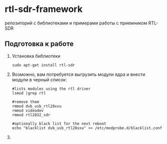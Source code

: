 # rtl-sdr-framework
репозиторий с библиотеками и примерами работы с приемником RTL-SDR

## Подготовка к работе

1. Установка библиотеки

    `sudo apt-get install rtl-sdr`
   
2. Возможно, вам потребуется выгрузить модули ядра и внести модули в черный список:

    ```
    #lists modules using the rtl driver
    lsmod |grep rtl
    
    #remove them
    rmmod dvb_usb_rtl28xxu
    rmmod videodev
    rmmod rtl2832_sdr

    #optionally black list for the next reboot
   echo "blacklist dvb_usb_rtl28xxu" >> /etc/modprobe.d/blacklist.conf
   ```

3. 
